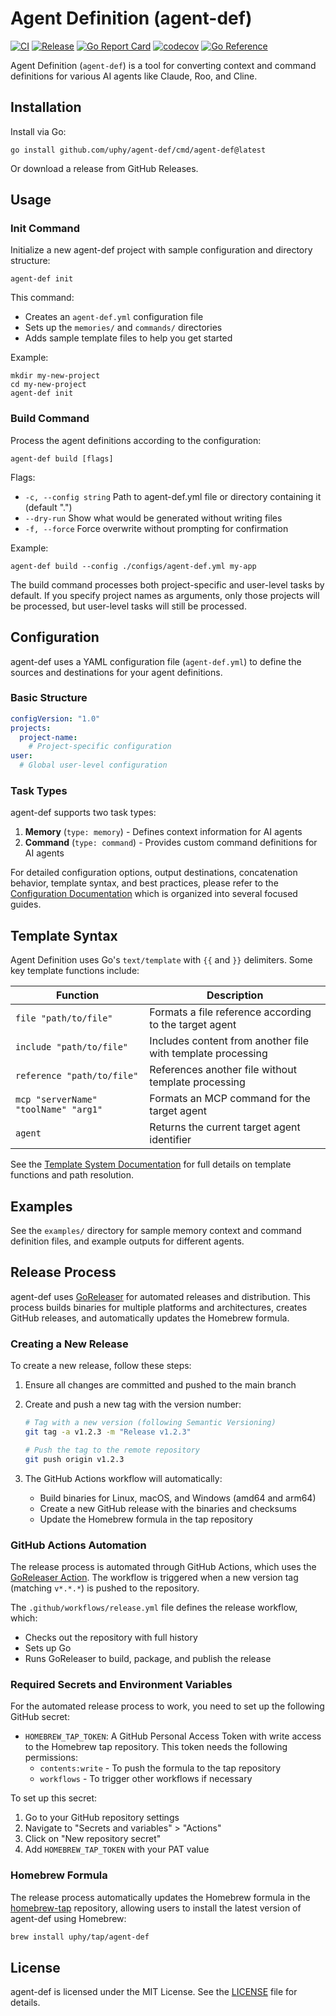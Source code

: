 # Agent Definition (agent-def)
[![CI](https://github.com/uphy/agent-def/actions/workflows/ci.yml/badge.svg)](https://github.com/uphy/agent-def/actions/workflows/ci.yml)
[![Release](https://img.shields.io/github/v/release/uphy/agent-def)](https://github.com/uphy/agent-def/releases/latest)
[![Go Report Card](https://goreportcard.com/badge/github.com/uphy/agent-def)](https://goreportcard.com/report/github.com/uphy/agent-def)
[![codecov](https://codecov.io/gh/uphy/agent-def/branch/main/graph/badge.svg)](https://codecov.io/gh/uphy/agent-def)
[![Go Reference](https://pkg.go.dev/badge/github.com/uphy/agent-def.svg)](https://pkg.go.dev/github.com/uphy/agent-def)

Agent Definition (`agent-def`) is a tool for converting context and command definitions for various AI agents like Claude, Roo, and Cline.

## Installation

Install via Go:

```
go install github.com/uphy/agent-def/cmd/agent-def@latest
```

Or download a release from GitHub Releases.

## Usage

### Init Command

Initialize a new agent-def project with sample configuration and directory structure:

```
agent-def init
```

This command:
- Creates an `agent-def.yml` configuration file
- Sets up the `memories/` and `commands/` directories
- Adds sample template files to help you get started

Example:

```
mkdir my-new-project
cd my-new-project
agent-def init
```

### Build Command

Process the agent definitions according to the configuration:

```
agent-def build [flags]
```

Flags:
- `-c, --config string` Path to agent-def.yml file or directory containing it (default ".")
- `--dry-run` Show what would be generated without writing files
- `-f, --force` Force overwrite without prompting for confirmation

Example:

```
agent-def build --config ./configs/agent-def.yml my-app
```

The build command processes both project-specific and user-level tasks by default. If you specify project names as arguments, only those projects will be processed, but user-level tasks will still be processed.

## Configuration

agent-def uses a YAML configuration file (`agent-def.yml`) to define the sources and destinations for your agent definitions.

### Basic Structure

```yaml
configVersion: "1.0"
projects:
  project-name:
    # Project-specific configuration
user:
  # Global user-level configuration
```

### Task Types

agent-def supports two task types:

1. **Memory** (`type: memory`) - Defines context information for AI agents
2. **Command** (`type: command`) - Provides custom command definitions for AI agents

For detailed configuration options, output destinations, concatenation behavior, template syntax, and best practices, please refer to the [Configuration Documentation](docs/config.md) which is organized into several focused guides.

## Template Syntax

Agent Definition uses Go's `text/template` with `{{` and `}}` delimiters. Some key template functions include:

| Function | Description |
|----------|-------------|
| `file "path/to/file"` | Formats a file reference according to the target agent |
| `include "path/to/file"` | Includes content from another file with template processing |
| `reference "path/to/file"` | References another file without template processing |
| `mcp "serverName" "toolName" "arg1"` | Formats an MCP command for the target agent |
| `agent` | Returns the current target agent identifier |

See the [Template System Documentation](docs/templates.md) for full details on template functions and path resolution.

## Examples

See the `examples/` directory for sample memory context and command definition files, and example outputs for different agents.

## Release Process

agent-def uses [GoReleaser](https://goreleaser.com/) for automated releases and distribution. This process builds binaries for multiple platforms and architectures, creates GitHub releases, and automatically updates the Homebrew formula.

### Creating a New Release

To create a new release, follow these steps:

1. Ensure all changes are committed and pushed to the main branch
2. Create and push a new tag with the version number:

   ```bash
   # Tag with a new version (following Semantic Versioning)
   git tag -a v1.2.3 -m "Release v1.2.3"
   
   # Push the tag to the remote repository
   git push origin v1.2.3
   ```

3. The GitHub Actions workflow will automatically:
   - Build binaries for Linux, macOS, and Windows (amd64 and arm64)
   - Create a new GitHub release with the binaries and checksums
   - Update the Homebrew formula in the tap repository

### GitHub Actions Automation

The release process is automated through GitHub Actions, which uses the [GoReleaser Action](https://github.com/goreleaser/goreleaser-action). The workflow is triggered when a new version tag (matching `v*.*.*`) is pushed to the repository.

The `.github/workflows/release.yml` file defines the release workflow, which:
- Checks out the repository with full history
- Sets up Go
- Runs GoReleaser to build, package, and publish the release

### Required Secrets and Environment Variables

For the automated release process to work, you need to set up the following GitHub secret:

- `HOMEBREW_TAP_TOKEN`: A GitHub Personal Access Token with write access to the Homebrew tap repository. This token needs the following permissions:
  - `contents:write` - To push the formula to the tap repository
  - `workflows` - To trigger other workflows if necessary

To set up this secret:
1. Go to your GitHub repository settings
2. Navigate to "Secrets and variables" > "Actions"
3. Click on "New repository secret"
4. Add `HOMEBREW_TAP_TOKEN` with your PAT value

### Homebrew Formula

The release process automatically updates the Homebrew formula in the [homebrew-tap](https://github.com/uphy/homebrew-tap) repository, allowing users to install the latest version of agent-def using Homebrew:

```bash
brew install uphy/tap/agent-def
```

## License

agent-def is licensed under the MIT License. See the [LICENSE](LICENSE) file for details.
